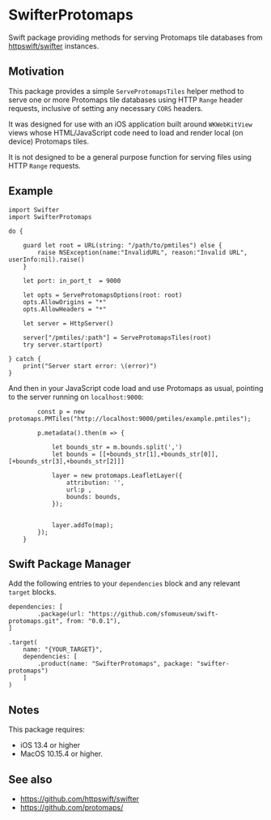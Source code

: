 # SwifterProtomaps

Swift package providing methods for serving Protomaps tile databases from [httpswift/swifter](https://github.com/httpswift/swifter) instances.

## Motivation

This package provides a simple `ServeProtomapsTiles` helper method to serve one or more Protomaps tile databases using HTTP `Range` header requests, inclusive of setting any necessary `CORS` headers.

It was designed for use with an iOS application built around `WKWebKitView` views whose HTML/JavaScript code need to load and render local (on device) Protomaps tiles.

It is not designed to be a general purpose function for serving files using HTTP `Range` requests.

## Example

```
import Swifter
import SwifterProtomaps

do {
            
	guard let root = URL(string: "/path/to/pmtiles") else {
		raise NSException(name:"InvalidURL", reason:"Invalid URL", userInfo:nil).raise()
	}
	
	let port: in_port_t  = 9000
	            
	let opts = ServeProtomapsOptions(root: root)
	opts.AllowOrigins = "*"
	opts.AllowHeaders = "*"
    
	let server = HttpServer()

	server["/pmtiles/:path"] = ServeProtomapsTiles(root)
	try server.start(port)
	
} catch {
	print("Server start error: \(error)")
}
```

And then in your JavaScript code load and use Protomaps as usual, pointing to the server running on `localhost:9000`:

```
        const p = new protomaps.PMTiles("http://localhost:9000/pmtiles/example.pmtiles");
        
        p.metadata().then(m => {
            
            let bounds_str = m.bounds.split(',')
            let bounds = [[+bounds_str[1],+bounds_str[0]],[+bounds_str[3],+bounds_str[2]]]
            
            layer = new protomaps.LeafletLayer({
	            attribution: '',
        	    url:p ,
	            bounds: bounds,
            });
            

            layer.addTo(map);
        });
    }
```

## Swift Package Manager

Add the following entries to your `dependencies` block and any relevant `target` blocks.

```
dependencies: [
    	.package(url: "https://github.com/sfomuseum/swift-protomaps.git", from: "0.0.1"),
]
```

```
.target(
	name: "{YOUR_TARGET}",
	dependencies: [
		.product(name: "SwifterProtomaps", package: "swifter-protomaps")
	]
)
```

## Notes

This package requires:

* iOS 13.4 or higher
* MacOS 10.15.4 or higher.

## See also

* https://github.com/httpswift/swifter
* https://github.com/protomaps/
